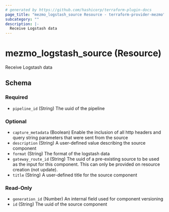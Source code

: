 ```yaml
---
# generated by https://github.com/hashicorp/terraform-plugin-docs
page_title: "mezmo_logstash_source Resource - terraform-provider-mezmo"
subcategory: ""
description: |-
  Receive Logstash data
---
```


# mezmo_logstash_source (Resource)

Receive Logstash data



<!-- schema generated by tfplugindocs -->
## Schema

### Required

- `pipeline_id` (String) The uuid of the pipeline

### Optional

- `capture_metadata` (Boolean) Enable the inclusion of all http headers and query string parameters that were sent from the source
- `description` (String) A user-defined value describing the source component
- `format` (String) The format of the logstash data
- `gateway_route_id` (String) The uuid of a pre-existing source to be used as the input for this component. This can only be provided on resource creation (not update).
- `title` (String) A user-defined title for the source component

### Read-Only

- `generation_id` (Number) An internal field used for component versioning
- `id` (String) The uuid of the source component
